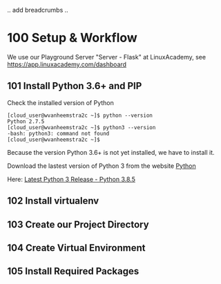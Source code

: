.. add breadcrumbs ..

# 100 Setup & Workflow

We use our Playground Server "Server - Flask" at LinuxAcademy, see https://app.linuxacademy.com/dashboard

## 101 Install Python 3.6+ and PIP

Check the installed version of Python

```
[cloud_user@wvanheemstra2c ~]$ python --version
Python 2.7.5
[cloud_user@wvanheemstra2c ~]$ python3 --version
-bash: python3: command not found
[cloud_user@wvanheemstra2c ~]$ 
```

Because the version Python 3.6+ is not yet installed, we have to install it.

Download the lastest version of Python 3 from the website [Python](https://www.python.org)

Here: [Latest Python 3 Release - Python 3.8.5](https://www.python.org/downloads/source/)

## 102 Install virtualenv


## 103 Create our Project Directory


## 104 Create Virtual Environment


## 105 Install Required Packages
